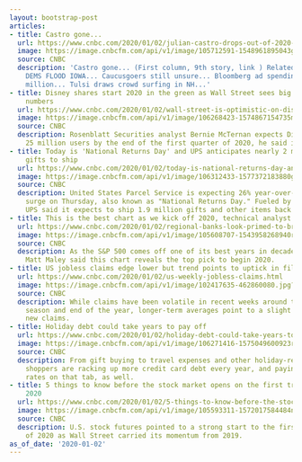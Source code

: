 ```yaml
---
layout: bootstrap-post
articles:
- title: Castro gone...
  url: https://www.cnbc.com/2020/01/02/julian-castro-drops-out-of-2020-democratic-primary-race.html
  image: https://image.cnbcfm.com/api/v1/image/105712591-1548961895043gettyimages-1081450682.jpeg?v=1563563259
  source: CNBC
  description: 'Castro gone... (First column, 9th story, link ) Related stories: 2020
    DEMS FLOOD IOWA... Caucusgoers still unsure... Bloomberg ad spending tops $155
    million... Tulsi draws crowd surfing in NH...'
- title: Disney shares start 2020 in the green as Wall Street sees big Disney+ subscriber
    numbers
  url: https://www.cnbc.com/2020/01/02/wall-street-is-optimistic-on-disney-plus-subscriber-numbers-into-2020.html
  image: https://image.cnbcfm.com/api/v1/image/106268423-1574867154735mandoocropped.jpg?v=1574867183
  source: CNBC
  description: Rosenblatt Securities analyst Bernie McTernan expects Disney+ to attract
    25 million users by the end of the first quarter of 2020, he said in a note Wednesday.
- title: Today is 'National Returns Day' and UPS anticipates nearly 2 million unwanted
    gifts to ship
  url: https://www.cnbc.com/2020/01/02/today-is-national-returns-day-and-ups-anticipates-nearly-2-million-unwanted-gifts-to-ship.html
  image: https://image.cnbcfm.com/api/v1/image/106312433-1577372183880gettyimages-886484954.jpeg?v=1577967750
  source: CNBC
  description: United States Parcel Service is expecting 26% year-over-year volume
    surge on Thursday, also known as "National Returns Day." Fueled by e-commerce,
    UPS said it expects to ship 1.9 million gifts and other items back to U.S. retailers.
- title: This is the best chart as we kick off 2020, technical analyst says
  url: https://www.cnbc.com/2020/01/02/regional-banks-look-primed-to-break-out-in-2020-chart-suggests.html
  image: https://image.cnbcfm.com/api/v1/image/105608707-1543958268940rts28w1h.jpg?v=1577479998
  source: CNBC
  description: As the S&P 500 comes off one of its best years in decades, Miller Tabak's
    Matt Maley said this chart reveals the top pick to begin 2020.
- title: US jobless claims edge lower but trend points to uptick in filings
  url: https://www.cnbc.com/2020/01/02/us-weekly-jobless-claims.html
  image: https://image.cnbcfm.com/api/v1/image/102417635-462860080.jpg?v=1435778599
  source: CNBC
  description: While claims have been volatile in recent weeks around the U.S. holiday
    season and end of the year, longer-term averages point to a slight increase in
    new claims.
- title: Holiday debt could take years to pay off
  url: https://www.cnbc.com/2020/01/02/holiday-debt-could-take-years-to-pay-off.html
  image: https://image.cnbcfm.com/api/v1/image/106271416-1575049600923rtx7b1b9.jpg?v=1575049725
  source: CNBC
  description: From gift buying to travel expenses and other holiday-related costs,
    shoppers are racking up more credit card debt every year, and paying hefty interest
    rates on that tab, as well.
- title: 5 things to know before the stock market opens on the first trading day of
    2020
  url: https://www.cnbc.com/2020/01/02/5-things-to-know-before-the-stock-market-opens-on-january-1-2020.html
  image: https://image.cnbcfm.com/api/v1/image/105593311-1572017584484nyse.jpg?v=1572017609
  source: CNBC
  description: U.S. stock futures pointed to a strong start to the first trading session
    of 2020 as Wall Street carried its momentum from 2019.
as_of_date: '2020-01-02'
---
```


